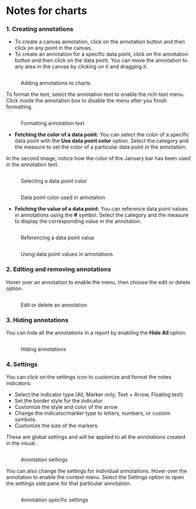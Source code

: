 # Notes for charts

### 1. Creating annotations

* To create a canvas annotation, click on the annotation button and then click on any point in the canvas.
* To create an annotation for a specific data point, click on the annotation button and then click on the data point. You can move the annotation to any area in the canvas by clicking on it and dragging it.

<figure><img src="../../.gitbook/assets/Untitled Project (84).gif" alt=""><figcaption><p>Adding annotations to charts</p></figcaption></figure>

To format the text, select the annotation text to enable the rich-text menu. Click inside the annotation box to disable the menu after you finish formatting.

<figure><img src="../../.gitbook/assets/image (801).png" alt=""><figcaption><p>Formatting annotation text</p></figcaption></figure>

* **Fetching the color of a data point:** You can select the color of a specific data point with the **Use data point color** option. Select the category and the measure to set the color of a particular data point in the annotation.&#x20;

In the second image, notice how the color of the January bar has been used in the annotation text.

<div><figure><img src="../../.gitbook/assets/image (1559).png" alt=""><figcaption><p>Selecting a data point color</p></figcaption></figure> <figure><img src="../../.gitbook/assets/Annotation data point clor.png" alt=""><figcaption><p>Data point color used in annotation</p></figcaption></figure></div>

* **Fetching the value of a data point:** You can reference data point values in annotations using the **#** symbol. Select the category and the measure to display the corresponding value in the annotation.

<div><figure><img src="../../.gitbook/assets/image (473).png" alt=""><figcaption><p>Referencing a data point value</p></figcaption></figure> <figure><img src="../../.gitbook/assets/Annotation value.png" alt=""><figcaption><p>Using data point values in annotations</p></figcaption></figure></div>

### 2. Editing and removing annotations

Hover over an annotation to enable the menu, then choose the edit or delete option.

<figure><img src="../../.gitbook/assets/image (798).png" alt=""><figcaption><p>Edit or delete an annotation</p></figcaption></figure>

### 3. Hiding annotations

You can hide all the annotations in a report by enabling the **Hide All** option.

<figure><img src="../../.gitbook/assets/image (800).png" alt=""><figcaption><p>Hiding annotations</p></figcaption></figure>

### 4. Settings

You can click on the settings icon to customize and format the notes indicators:

* Select the indicator type (All, Marker only, Text + Arrow, Floating text)
* Set the border style for the indicator
* Customize the style and color of the arrow
* Change the indicator/marker type to letters, numbers, or custom symbols.
* Customize the size of the markers.

These are global settings and will be applied to all the annotations created in the visual.

<figure><img src="../../.gitbook/assets/image (796).png" alt=""><figcaption><p>Annotation settings</p></figcaption></figure>

You can also change the settings for individual annotations. Hover over the annotation to enable the context menu. Select the Settings option to open the settings side pane for that particular annotation.

<figure><img src="../../.gitbook/assets/image (474).png" alt=""><figcaption><p>Annotation specific settings</p></figcaption></figure>
